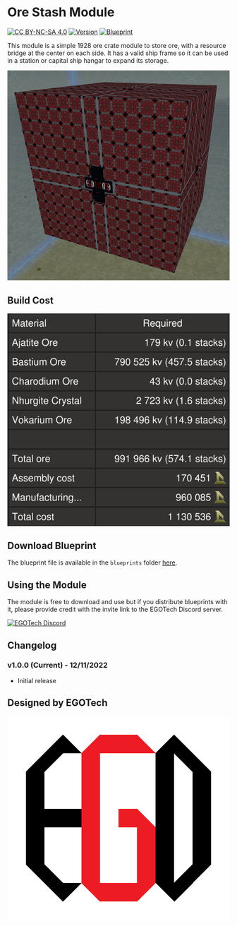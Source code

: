 # Ore Stash Module

[![CC BY-NC-SA 4.0](https://img.shields.io/badge/License-CC%20BY--NC--SA%204.0-lightgrey.svg)](http://creativecommons.org/licenses/by-nc-sa/4.0/)
[![Version](https://img.shields.io/static/v1?label=Version&message=1.0.0&color=blue)](#changelog)
[![Blueprint](https://img.shields.io/static/v1?label=Blueprint&message=Free%20Download&color=brightgreen)](#download-blueprint)

This module is a simple 1928 ore crate module to store ore, with a resource bridge at the center on each side.
It has a valid ship frame so it can be used in a station or capital ship hangar to expand its storage.

![Ore Stash Module](./images/ore_stash1.png)

## Build Cost

![Build Cost](./images/build_cost.png)

## Download Blueprint

The blueprint file is available in the `blueprints` folder [here](https://github.com/vinteo/starbase-ships/raw/main/others/modules/ore_stash/blueprints/ore_stash.fbe).

## Using the Module

The module is free to download and use but if you distribute blueprints with it, please provide credit with the invite link to the EGOTech Discord server.

[![EGOTech Discord](https://discordapp.com/api/guilds/1013328685564178472/widget.png?style=banner2)](https://discord.gg/BKwVGvncmN)

## Changelog

### v1.0.0 (Current) - 12/11/2022

- Initial release

## Designed by EGOTech

![EGOTech](../../../others/egotech/logos/egotech_logo_light.png)
